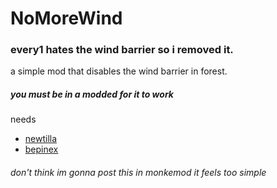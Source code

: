 # NoMoreWind
### every1 hates the wind barrier so i removed it. 
a simple mod that disables the wind barrier in forest.
##### you must be in a modded for it to work

needs
 - [newtilla](https://github.com/Loafiat/Newtilla/releases/latest)
 - [bepinex](https://github.com/BepInEx/BepInEx/releases/latest)
###### don't think im gonna post this in monkemod it feels too simple 

